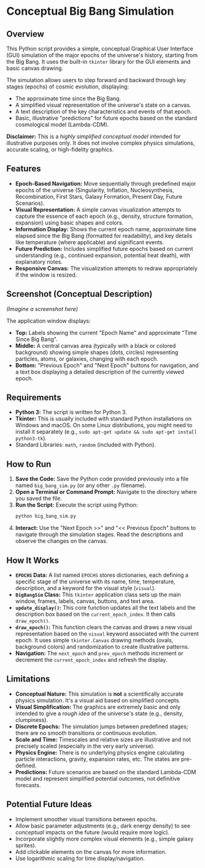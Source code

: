 # Conceptual Big Bang Simulation

## Overview

This Python script provides a simple, conceptual Graphical User Interface (GUI) simulation of the major epochs of the universe's history, starting from the Big Bang. It uses the built-in `tkinter` library for the GUI elements and basic canvas drawing.

The simulation allows users to step forward and backward through key stages (epochs) of cosmic evolution, displaying:

*   The approximate time since the Big Bang.
*   A simplified visual representation of the universe's state on a canvas.
*   A text description of the key characteristics and events of that epoch.
*   Basic, illustrative "predictions" for future epochs based on the standard cosmological model (Lambda-CDM).

**Disclaimer:** This is a *highly simplified conceptual model* intended for illustrative purposes only. It does not involve complex physics simulations, accurate scaling, or high-fidelity graphics.

## Features

*   **Epoch-Based Navigation:** Move sequentially through predefined major epochs of the universe (Singularity, Inflation, Nucleosynthesis, Recombination, First Stars, Galaxy Formation, Present Day, Future Scenarios).
*   **Visual Representation:** A simple canvas visualization attempts to capture the essence of each epoch (e.g., density, structure formation, expansion) using basic shapes and colors.
*   **Information Display:** Shows the current epoch name, approximate time elapsed since the Big Bang (formatted for readability), and key details like temperature (where applicable) and significant events.
*   **Future Prediction:** Includes simplified future epochs based on current understanding (e.g., continued expansion, potential heat death), with explanatory notes.
*   **Responsive Canvas:** The visualization attempts to redraw appropriately if the window is resized.

## Screenshot (Conceptual Description)

*(Imagine a screenshot here)*

The application window displays:
*   **Top:** Labels showing the current "Epoch Name" and approximate "Time Since Big Bang".
*   **Middle:** A central canvas area (typically with a black or colored background) showing simple shapes (dots, circles) representing particles, atoms, or galaxies, changing with each epoch.
*   **Bottom:** "Previous Epoch" and "Next Epoch" buttons for navigation, and a text box displaying a detailed description of the currently viewed epoch.

## Requirements

*   **Python 3:** The script is written for Python 3.
*   **Tkinter:** This is usually included with standard Python installations on Windows and macOS. On some Linux distributions, you might need to install it separately (e.g., `sudo apt-get update && sudo apt-get install python3-tk`).
*   Standard Libraries: `math`, `random` (included with Python).

## How to Run

1.  **Save the Code:** Save the Python code provided previously into a file named `big_bang_sim.py` (or any other `.py` filename).
2.  **Open a Terminal or Command Prompt:** Navigate to the directory where you saved the file.
3.  **Run the Script:** Execute the script using Python:
    ```bash
    python big_bang_sim.py
    ```
4.  **Interact:** Use the "Next Epoch >>" and "<< Previous Epoch" buttons to navigate through the simulation stages. Read the descriptions and observe the changes on the canvas.

## How It Works

*   **`EPOCHS` Data:** A list named `EPOCHS` stores dictionaries, each defining a specific stage of the universe with its name, time, temperature, description, and a keyword for the visual style (`visual`).
*   **`BigBangSim` Class:** This `tkinter` application class sets up the main window, frames, labels, canvas, buttons, and text area.
*   **`update_display()`:** This core function updates all the text labels and the description box based on the `current_epoch_index`. It then calls `draw_epoch()`.
*   **`draw_epoch()`:** This function clears the canvas and draws a new visual representation based on the `visual` keyword associated with the current epoch. It uses simple `tkinter.Canvas` drawing methods (ovals, background colors) and randomization to create illustrative patterns.
*   **Navigation:** The `next_epoch` and `prev_epoch` methods increment or decrement the `current_epoch_index` and refresh the display.

## Limitations

*   **Conceptual Nature:** This simulation is **not** a scientifically accurate physics simulation. It's a visual aid based on simplified concepts.
*   **Visual Simplification:** The graphics are extremely basic and only intended to give a *rough idea* of the universe's state (e.g., density, clumpiness).
*   **Discrete Epochs:** The simulation jumps between predefined stages; there are no smooth transitions or continuous evolution.
*   **Scale and Time:** Timescales and relative sizes are illustrative and not precisely scaled (especially in the very early universe).
*   **Physics Engine:** There is no underlying physics engine calculating particle interactions, gravity, expansion rates, etc. The states are pre-defined.
*   **Predictions:** Future scenarios are based on the standard Lambda-CDM model and represent simplified potential outcomes, not definitive forecasts.

## Potential Future Ideas

*   Implement smoother visual transitions between epochs.
*   Allow basic parameter adjustments (e.g., dark energy density) to see *conceptual* impacts on the future (would require more logic).
*   Incorporate slightly more complex visual elements (e.g., simple galaxy sprites).
*   Add clickable elements on the canvas for more information.
*   Use logarithmic scaling for time display/navigation.

